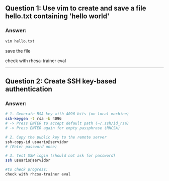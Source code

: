 ## Question 1: Use vim to create and save a file hello.txt containing 'hello world'

### Answer: 

```bash
vim hello.txt 
```
save the file

check with rhcsa-trainer eval

---

## Question 2: Create SSH key-based authentication

### Answer: 

```bash
# 1. Generate RSA key with 4096 bits (on local machine)
ssh-keygen -t rsa -b 4096
# -> Press ENTER to accept default path (~/.ssh/id_rsa)
# -> Press ENTER again for empty passphrase (RHCSA)

# 2. Copy the public key to the remote server
ssh-copy-id usuario@servidor
# (Enter password once)

# 3. Test SSH login (should not ask for password)
ssh usuario@servidor
```

```bash
#to check progress:
check with rhcsa-trainer eval
```